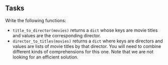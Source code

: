 ## Tasks

Write the following functions:

* `title_to_director(movies)` returns a `dict` whose keys are movie titles and values are the corresponding director.
* `director_to_titles(movies)` returns a `dict` where keys are directors and values are lists of movie titles by that director.
  You will need to combine different kinds of comprehensions for this one.
  Note that we are not looking for an efficient solution.
